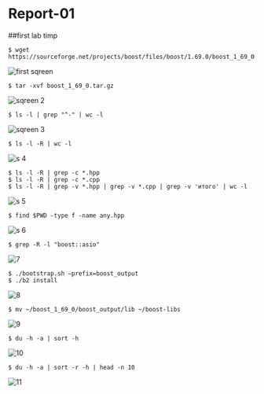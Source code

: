 # Report-01
##first lab timp
```
$ wget https://sourceforge.net/projects/boost/files/boost/1.69.0/boost_1_69_0.tar.gz
```
![first sqreen](https://user-images.githubusercontent.com/112761204/222981280-828ef8a1-7b10-4666-a69a-b7c23c6b8c46.png)

```
$ tar -xvf boost_1_69_0.tar.gz
```
![sqreen 2](https://user-images.githubusercontent.com/112761204/222981572-b30593b7-1a85-4d5d-bb3e-fa23de8c35b2.png)

```
$ ls -l | grep "^-" | wc -l
```
![sqreen 3](https://user-images.githubusercontent.com/112761204/222981589-90a0402b-99fa-46bf-a1d7-a5fd5119e4ce.png)

```
$ ls -l -R | wc -l
```
![s 4](https://user-images.githubusercontent.com/112761204/222981609-efbde7b4-42d2-49b9-8349-b30d62912430.png)

```
$ ls -l -R | grep -c *.hpp
$ ls -l -R | grep -c *.cpp
$ ls -l -R | grep -v *.hpp | grep -v *.cpp | grep -v 'итого' | wc -l
```
![s 5](https://user-images.githubusercontent.com/112761204/222981627-b7d0e8a7-5273-4765-9f51-521ba24d1404.png)

```
$ find $PWD -type f -name any.hpp
```
![s 6](https://user-images.githubusercontent.com/112761204/222981640-08975684-f402-47c3-9b54-2e34720a4ada.png)

```
$ grep -R -l "boost::asio"
```
![7](https://user-images.githubusercontent.com/112761204/222981657-7c49c610-6620-45c0-af29-ffdd92fa46b6.png)

```
$ ./bootstrap.sh —prefix=boost_output
$ ./b2 install
```
![8](https://user-images.githubusercontent.com/112761204/222981667-aa577a03-05cf-4bad-ad9a-b6e7318b7c19.png)

```
$ mv ~/boost_1_69_0/boost_output/lib ~/boost-libs
```
![9](https://user-images.githubusercontent.com/112761204/222981675-968f5362-ae66-402b-81d5-1828bfd61704.png)

```
$ du -h -a | sort -h
```
![10](https://user-images.githubusercontent.com/112761204/222981690-27d722a9-6373-4274-90f3-bdf12a141b33.png)

```
$ du -h -a | sort -r -h | head -n 10
```
![11](https://user-images.githubusercontent.com/112761204/222981699-2ba2e0b2-848c-42a8-b85c-c844e0f1db6c.png)

